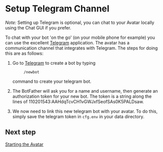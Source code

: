 # Setup Telegram Channel

_Note:_ Setting up Telegram is optional, you can chat to your Avatar locally using the Chat GUI if you prefer. 

To chat with your bot 'on the go' (on your mobile phone for example) you
can use the excellent [Telegram](the://telegram.org) application. The
avatar has a communication channel that integrates with Telegram. The
steps for doing this are as follows:

1. Go to [Telegram](https://telegram.me/botfather) to create a bot by
   typing

            /newbot

    command to create your telegram bot.

1. The BotFather will ask you for a name and username, then generate an
   authorization token for your new bot. The token is a string along the
   lines of 110201543:AAHdqTcvCH1vGWJxfSeofSAs0K5PALDsaw. 
1. We now need to link this new telegram bot with your avatar. To do
   this, simply save the telegram token in `cfg.env` in your data
   directory.

## Next step

[Starting the Avatar](200_Start_Avatar.md) 
